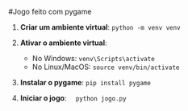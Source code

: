 #Jogo feito com pygame 

1. **Criar um ambiente virtual**:
   `python -m venv venv`

2. **Ativar o ambiente virtual**:
   - No Windows:
     `venv\Scripts\activate`
   - No Linux/MacOS:
     `source venv/bin/activate`

3. **Instalar o pygame**:
   `pip install pygame`
4. **Iniciar o jogo**:
 `  python jogo.py`
